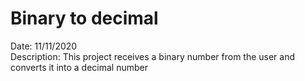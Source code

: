 # Binary to decimal
Date: 11/11/2020<br>
Description: This project receives a binary number from the user and converts it into a decimal number
